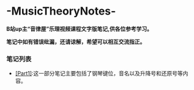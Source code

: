 # -MusicTheoryNotes-
**B站up主“音律屋”乐理视频课程文字版笔记,供各位参考学习。**

**笔记中如有错误纰漏，还请谅解，希望可以相互交流指正。**

### 笔记列表
- [[Part1]](乐理_Part1_by音律屋.md):这一部分笔记主要包括了钢琴键位，音名以及升降号和还原号等内容。


